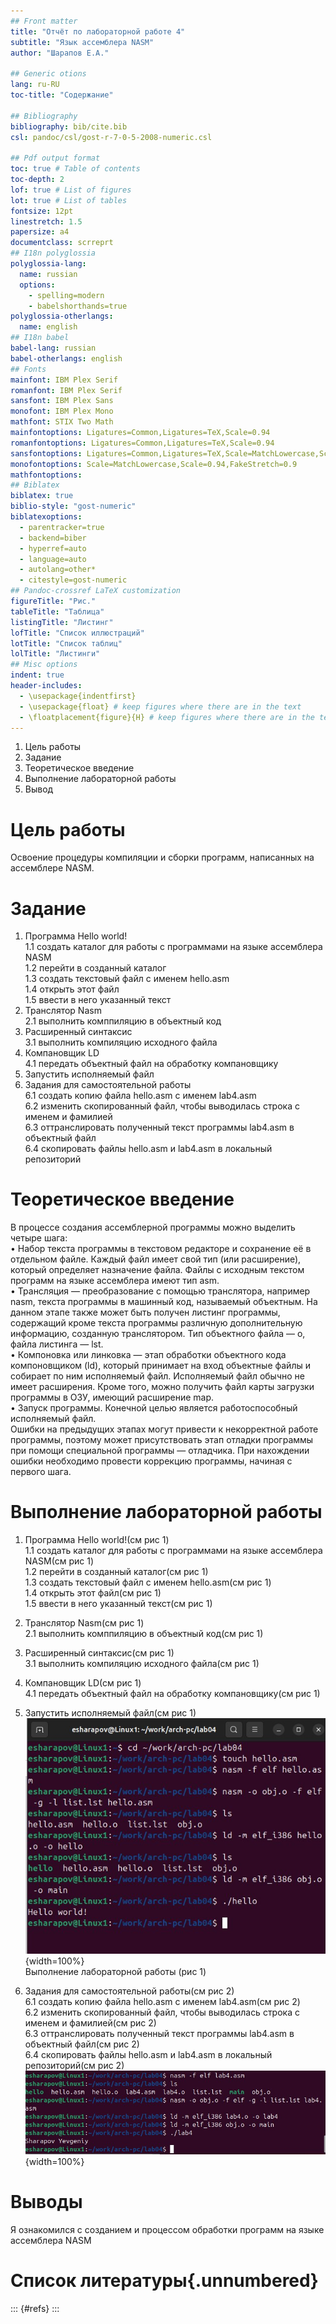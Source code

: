 ```yaml
---
## Front matter
title: "Отчёт по лабораторной работе 4"
subtitle: "Язык ассемблера NASM"
author: "Шарапов Е.А."

## Generic otions
lang: ru-RU
toc-title: "Содержание"

## Bibliography
bibliography: bib/cite.bib
csl: pandoc/csl/gost-r-7-0-5-2008-numeric.csl

## Pdf output format
toc: true # Table of contents
toc-depth: 2
lof: true # List of figures
lot: true # List of tables
fontsize: 12pt
linestretch: 1.5
papersize: a4
documentclass: scrreprt
## I18n polyglossia
polyglossia-lang:
  name: russian
  options:
	- spelling=modern
	- babelshorthands=true
polyglossia-otherlangs:
  name: english
## I18n babel
babel-lang: russian
babel-otherlangs: english
## Fonts
mainfont: IBM Plex Serif
romanfont: IBM Plex Serif
sansfont: IBM Plex Sans
monofont: IBM Plex Mono
mathfont: STIX Two Math
mainfontoptions: Ligatures=Common,Ligatures=TeX,Scale=0.94
romanfontoptions: Ligatures=Common,Ligatures=TeX,Scale=0.94
sansfontoptions: Ligatures=Common,Ligatures=TeX,Scale=MatchLowercase,Scale=0.94
monofontoptions: Scale=MatchLowercase,Scale=0.94,FakeStretch=0.9
mathfontoptions:
## Biblatex
biblatex: true
biblio-style: "gost-numeric"
biblatexoptions:
  - parentracker=true
  - backend=biber
  - hyperref=auto
  - language=auto
  - autolang=other*
  - citestyle=gost-numeric
## Pandoc-crossref LaTeX customization
figureTitle: "Рис."
tableTitle: "Таблица"
listingTitle: "Листинг"
lofTitle: "Список иллюстраций"
lotTitle: "Список таблиц"
lolTitle: "Листинги"
## Misc options
indent: true
header-includes:
  - \usepackage{indentfirst}
  - \usepackage{float} # keep figures where there are in the text
  - \floatplacement{figure}{H} # keep figures where there are in the text
---
```

1. Цель работы
2. Задание
3. Теоретическое введение
4. Выполнение лабораторной работы
5. Вывод

# Цель работы
Освоение процедуры компиляции и сборки программ, написанных на ассемблере NASM.

# Задание
1. Программа Hello world!  
1.1 создать каталог для работы с программами на языке ассемблера NASM  
1.2 перейти в созданный каталог  
1.3 создать текстовый файл с именем hello.asm  
1.4 открыть этот файл  
1.5 ввести в него указанный текст  
2. Транслятор Nasm  
2.1 выполнить комппиляцию в объектный код  
3. Расширенный синтаксис   
3.1 выполнить компиляцию исходного файла  
4. Компановщик LD  
4.1 передать объектный файл на обработку компановщику  
5. Запустить исполняемый файл  
6. Задания для самостоятельной работы  
6.1 создать копию файла hello.asm с именем lab4.asm  
6.2 изменить скопированный файл, чтобы выводилась строка с именем и фамилией  
6.3 оттранслировать полученный текст программы lab4.asm в объектный файл  
6.4 скопировать файлы hello.asm и lab4.asm в локальный репозиторий  



# Теоретическое введение
В процессе создания ассемблерной программы можно выделить четыре шага:  
• Набор текста программы в текстовом редакторе и сохранение её в отдельном файле. 
Каждый файл имеет свой тип (или расширение), который определяет назначение файла. 
Файлы с исходным текстом программ на языке ассемблера имеют тип asm.  
• Трансляция — преобразование с помощью транслятора, например nasm, текста программы в машинный код, называемый объектным. На данном этапе также может быть
получен листинг программы, содержащий кроме текста программы различную дополнительную информацию, созданную транслятором. Тип объектного файла — o, файла
листинга — lst.  
• Компоновка или линковка — этап обработки объектного кода компоновщиком (ld),
который принимает на вход объектные файлы и собирает по ним исполняемый файл.
Исполняемый файл обычно не имеет расширения. Кроме того, можно получить файл
карты загрузки программы в ОЗУ, имеющий расширение map.  
• Запуск программы. Конечной целью является работоспособный исполняемый файл.  
Ошибки на предыдущих этапах могут привести к некорректной работе программы,
поэтому может присутствовать этап отладки программы при помощи специальной
программы — отладчика. При нахождении ошибки необходимо провести коррекцию
программы, начиная с первого шага.

# Выполнение лабораторной работы
1. Программа Hello world!(см рис 1)   
1.1 создать каталог для работы с программами на языке ассемблера NASM(см рис 1)   
1.2 перейти в созданный каталог(см рис 1)  
1.3 создать текстовый файл с именем hello.asm(см рис 1)  
1.4 открыть этот файл(см рис 1)  
1.5 ввести в него указанный текст(см рис 1)  
2. Транслятор Nasm(см рис 1)  
2.1 выполнить комппиляцию в объектный код(см рис 1)  
3. Расширенный синтаксис(см рис 1)   
3.1 выполнить компиляцию исходного файла(см рис 1)  
4. Компановщик LD(см рис 1)  
4.1 передать объектный файл на обработку компановщику(см рис 1)  
5. Запустить исполняемый файл(см рис 1)  
![Лабораторная работа 4](image/lab4.jpg){width=100%}  
Выполнение лабораторной работы (рис 1)

6. Задания для самостоятельной работы(см рис 2)  
6.1 создать копию файла hello.asm с именем lab4.asm(см рис 2)  
6.2 изменить скопированный файл, чтобы выводилась строка с именем и фамилией(см рис 2)  
6.3 оттранслировать полученный текст программы lab4.asm в объектный файл(см рис 2)  
6.4 скопировать файлы hello.asm и lab4.asm в локальный репозиторий(см рис 2)  
![Самостоятельная работа](image/samRabota.jpg){width=100%}

# Выводы     
Я ознакомился с созданием и процессом обработки программ на языке ассемблера NASM

# Список литературы{.unnumbered}

::: {#refs}
:::
